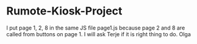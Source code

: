 # Rumote-Kiosk-Project

I put page 1, 2, 8 in the same JS file page1.js because page 2 and 8
are called from buttons on page 1. I will ask Terje if it is right thing to do. Olga